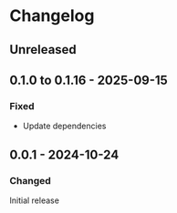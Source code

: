 # Changelog

## Unreleased

## 0.1.0 to 0.1.16 - 2025-09-15

### Fixed

- Update dependencies

## 0.0.1 - 2024-10-24

### Changed

Initial release
